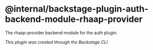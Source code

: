 # @internal/backstage-plugin-auth-backend-module-rhaap-provider

The rhaap-provider backend module for the auth plugin.

_This plugin was created through the Backstage CLI_
